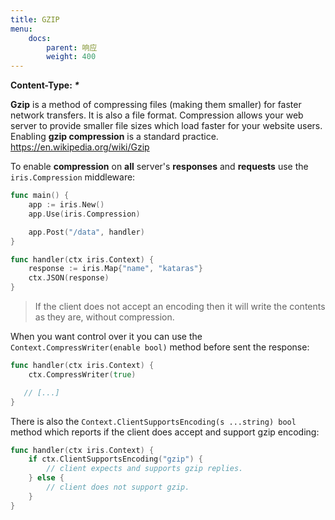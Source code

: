 ```yaml
---
title: GZIP
menu:
    docs:
        parent: 响应
        weight: 400
---
```


**Content-Type: _*_**

**Gzip** is a method of compressing files (making them smaller) for faster network transfers. It is also a file format. Compression allows your web server to provide smaller file sizes which load faster for your website users. Enabling **gzip compression** is a standard practice. https://en.wikipedia.org/wiki/Gzip

To enable **compression** on **all** server's **responses** and **requests** use the `iris.Compression` middleware:

```go
func main() {
    app := iris.New()
    app.Use(iris.Compression)

    app.Post("/data", handler)
}

func handler(ctx iris.Context) {
    response := iris.Map{"name", "kataras"}
    ctx.JSON(response)
}
```

> If the client does not accept an encoding then it will write the contents as they are, without compression.

When you want control over it you can use the `Context.CompressWriter(enable bool)` method before sent the response:

```go
func handler(ctx iris.Context) {
    ctx.CompressWriter(true)

   // [...]
}
```

There is also the `Context.ClientSupportsEncoding(s ...string) bool` method which reports if the client does accept and support gzip encoding:

```go
func handler(ctx iris.Context) {
    if ctx.ClientSupportsEncoding("gzip") {
        // client expects and supports gzip replies.
    } else {
        // client does not support gzip.
    }
}
```
